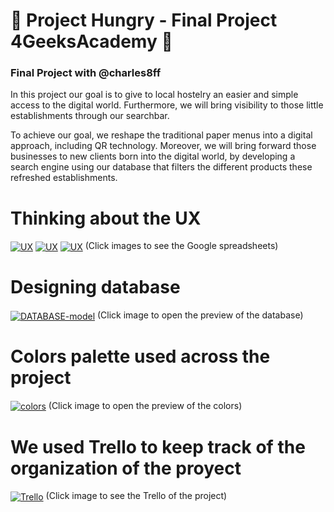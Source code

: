 # 🍔 Project Hungry - Final Project 4GeeksAcademy 🍴
### Final Project with @charles8ff

In this project our goal is to give to local hostelry an easier and simple access to the digital world. Furthermore, we will bring visibility 
to those little establishments through our searchbar.

To achieve our goal, we reshape the traditional paper menus into a digital approach, including QR technology. Moreover, we will bring forward 
those businesses to new clients born into the digital world, by developing a search engine using our database that filters the different products
these refreshed establishments.

# Thinking about the UX
<a href="https://docs.google.com/spreadsheets/d/1GkgkEOZP4fDDO_FT29dnPJT-r2ZatEt_L4DRrKOZQ4c/edit?usp=sharing" target="_blank"><img align="center" src="https://i.imgur.com/mWDYnF3.png" alt="UX" border="0" /></a>
<a href="https://docs.google.com/spreadsheets/d/1GkgkEOZP4fDDO_FT29dnPJT-r2ZatEt_L4DRrKOZQ4c/edit?usp=sharing" target="_blank"><img align="center" src="https://i.imgur.com/bB88i7K.png" alt="UX" border="0" /></a>
<a href="https://docs.google.com/spreadsheets/d/1GkgkEOZP4fDDO_FT29dnPJT-r2ZatEt_L4DRrKOZQ4c/edit?usp=sharing" target="_blank"><img align="center" src="https://i.imgur.com/HYECyUP.png" alt="UX" border="0" /></a>
(Click images to see the Google spreadsheets)

# Designing database
<a href="https://app.quickdatabasediagrams.com/#/d/CYSjvQ" target="_blank"><img align="center" src="https://i.imgur.com/evpMqPK.jpg" alt="DATABASE-model" border="0" /></a>
(Click image to open the preview of the database)

# Colors palette used across the project
<a href="https://coolors.co/191919-cdcdcd-ffffff-f44708-ed750b-f6b983-58c7e0" target="_blank"><img align="center" src="https://i.imgur.com/jgF5msE.png" alt="colors" border="0" /></a>
(Click image to open the preview of the colors)

# We used Trello to keep track of the organization of the proyect
<a href="https://trello.com/invite/b/qZXdt2L6/0a04ac85f62d8b8c495bfb3a255fd93b/proyecto-hambre-%F0%9F%8D%94" target="_blank"><img align="center" src="https://i.imgur.com/RbU9LYg.jpg" alt="Trello" border="0" /></a>
(Click image to see the Trello of the project)
